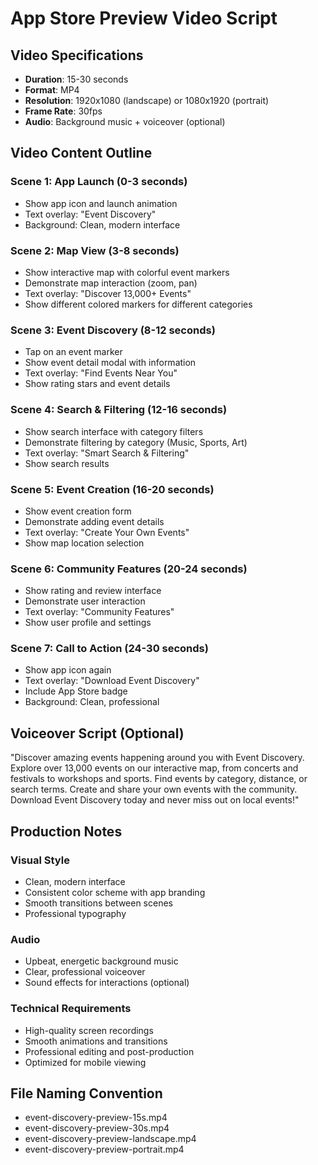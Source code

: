 # App Store Preview Video Script

## Video Specifications
- **Duration**: 15-30 seconds
- **Format**: MP4
- **Resolution**: 1920x1080 (landscape) or 1080x1920 (portrait)
- **Frame Rate**: 30fps
- **Audio**: Background music + voiceover (optional)

## Video Content Outline

### Scene 1: App Launch (0-3 seconds)
- Show app icon and launch animation
- Text overlay: "Event Discovery"
- Background: Clean, modern interface

### Scene 2: Map View (3-8 seconds)
- Show interactive map with colorful event markers
- Demonstrate map interaction (zoom, pan)
- Text overlay: "Discover 13,000+ Events"
- Show different colored markers for different categories

### Scene 3: Event Discovery (8-12 seconds)
- Tap on an event marker
- Show event detail modal with information
- Text overlay: "Find Events Near You"
- Show rating stars and event details

### Scene 4: Search & Filtering (12-16 seconds)
- Show search interface with category filters
- Demonstrate filtering by category (Music, Sports, Art)
- Text overlay: "Smart Search & Filtering"
- Show search results

### Scene 5: Event Creation (16-20 seconds)
- Show event creation form
- Demonstrate adding event details
- Text overlay: "Create Your Own Events"
- Show map location selection

### Scene 6: Community Features (20-24 seconds)
- Show rating and review interface
- Demonstrate user interaction
- Text overlay: "Community Features"
- Show user profile and settings

### Scene 7: Call to Action (24-30 seconds)
- Show app icon again
- Text overlay: "Download Event Discovery"
- Include App Store badge
- Background: Clean, professional

## Voiceover Script (Optional)

"Discover amazing events happening around you with Event Discovery. 
Explore over 13,000 events on our interactive map, 
from concerts and festivals to workshops and sports. 
Find events by category, distance, or search terms. 
Create and share your own events with the community. 
Download Event Discovery today and never miss out on local events!"

## Production Notes

### Visual Style
- Clean, modern interface
- Consistent color scheme with app branding
- Smooth transitions between scenes
- Professional typography

### Audio
- Upbeat, energetic background music
- Clear, professional voiceover
- Sound effects for interactions (optional)

### Technical Requirements
- High-quality screen recordings
- Smooth animations and transitions
- Professional editing and post-production
- Optimized for mobile viewing

## File Naming Convention
- event-discovery-preview-15s.mp4
- event-discovery-preview-30s.mp4
- event-discovery-preview-landscape.mp4
- event-discovery-preview-portrait.mp4
